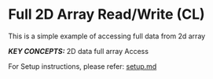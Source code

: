 Full 2D Array Read/Write (CL)
======================

This is a simple example of accessing full data from 2d array

***KEY CONCEPTS:*** 2D data full array Access


For Setup instructions, please refer: [setup.md][]

[setup.md]: setup.md

